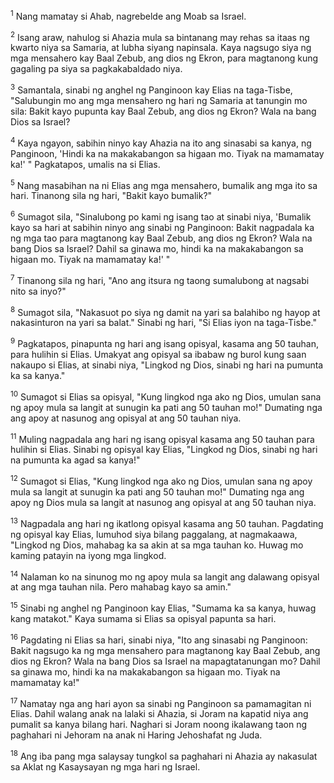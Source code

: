 <sup>1</sup>
Nang mamatay si Ahab, nagrebelde ang Moab sa Israel. 

<sup>2</sup>
Isang araw, nahulog si Ahazia mula sa bintanang may rehas sa itaas ng kwarto niya sa Samaria, at lubha siyang napinsala. Kaya nagsugo siya ng mga mensahero kay Baal Zebub, ang dios ng Ekron, para magtanong kung gagaling pa siya sa pagkakabaldado niya. 

<sup>3</sup>
Samantala, sinabi ng anghel ng Panginoon kay Elias na taga-Tisbe, "Salubungin mo ang mga mensahero ng hari ng Samaria at tanungin mo sila: Bakit kayo pupunta kay Baal Zebub, ang dios ng Ekron? Wala na bang Dios sa Israel? 

<sup>4</sup>
Kaya ngayon, sabihin ninyo kay Ahazia na ito ang sinasabi sa kanya, ng Panginoon, 'Hindi ka na makakabangon sa higaan mo. Tiyak na mamamatay ka!' " Pagkatapos, umalis na si Elias. 

<sup>5</sup>
Nang masabihan na ni Elias ang mga mensahero, bumalik ang mga ito sa hari. Tinanong sila ng hari, "Bakit kayo bumalik?" 

<sup>6</sup>
Sumagot sila, "Sinalubong po kami ng isang tao at sinabi niya, 'Bumalik kayo sa hari at sabihin ninyo ang sinabi ng Panginoon: Bakit nagpadala ka ng mga tao para magtanong kay Baal Zebub, ang dios ng Ekron? Wala na bang Dios sa Israel? Dahil sa ginawa mo, hindi ka na makakabangon sa higaan mo. Tiyak na mamamatay ka!' " 

<sup>7</sup>
Tinanong sila ng hari, "Ano ang itsura ng taong sumalubong at nagsabi nito sa inyo?" 

<sup>8</sup>
Sumagot sila, "Nakasuot po siya ng damit na yari sa balahibo ng hayop at nakasinturon na yari sa balat." Sinabi ng hari, "Si Elias iyon na taga-Tisbe." 

<sup>9</sup>
Pagkatapos, pinapunta ng hari ang isang opisyal, kasama ang 50 tauhan, para hulihin si Elias. Umakyat ang opisyal sa ibabaw ng burol kung saan nakaupo si Elias, at sinabi niya, "Lingkod ng Dios, sinabi ng hari na pumunta ka sa kanya." 

<sup>10</sup>
Sumagot si Elias sa opisyal, "Kung lingkod nga ako ng Dios, umulan sana ng apoy mula sa langit at sunugin ka pati ang 50 tauhan mo!" Dumating nga ang apoy at nasunog ang opisyal at ang 50 tauhan niya. 

<sup>11</sup>
Muling nagpadala ang hari ng isang opisyal kasama ang 50 tauhan para hulihin si Elias. Sinabi ng opisyal kay Elias, "Lingkod ng Dios, sinabi ng hari na pumunta ka agad sa kanya!" 

<sup>12</sup>
Sumagot si Elias, "Kung lingkod nga ako ng Dios, umulan sana ng apoy mula sa langit at sunugin ka pati ang 50 tauhan mo!" Dumating nga ang apoy ng Dios mula sa langit at nasunog ang opisyal at ang 50 tauhan niya. 

<sup>13</sup>
Nagpadala ang hari ng ikatlong opisyal kasama ang 50 tauhan. Pagdating ng opisyal kay Elias, lumuhod siya bilang paggalang, at nagmakaawa, "Lingkod ng Dios, mahabag ka sa akin at sa mga tauhan ko. Huwag mo kaming patayin na iyong mga lingkod. 

<sup>14</sup>
Nalaman ko na sinunog mo ng apoy mula sa langit ang dalawang opisyal at ang mga tauhan nila. Pero mahabag kayo sa amin." 

<sup>15</sup>
Sinabi ng anghel ng Panginoon kay Elias, "Sumama ka sa kanya, huwag kang matakot." Kaya sumama si Elias sa opisyal papunta sa hari. 

<sup>16</sup>
Pagdating ni Elias sa hari, sinabi niya, "Ito ang sinasabi ng Panginoon: Bakit nagsugo ka ng mga mensahero para magtanong kay Baal Zebub, ang dios ng Ekron? Wala na bang Dios sa Israel na mapagtatanungan mo? Dahil sa ginawa mo, hindi ka na makakabangon sa higaan mo. Tiyak na mamamatay ka!" 

<sup>17</sup>
Namatay nga ang hari ayon sa sinabi ng Panginoon sa pamamagitan ni Elias. Dahil walang anak na lalaki si Ahazia, si Joram na kapatid niya ang pumalit sa kanya bilang hari. Naghari si Joram noong ikalawang taon ng paghahari ni Jehoram na anak ni Haring Jehoshafat ng Juda. 

<sup>18</sup>
Ang iba pang mga salaysay tungkol sa paghahari ni Ahazia ay nakasulat sa Aklat ng Kasaysayan ng mga hari ng Israel.